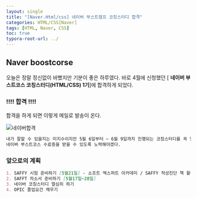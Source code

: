 ```yaml
---
layout: single
title: "[Naver.Html/css] 네이버 부스트캠프 코칭스터디 합격"
categories: HTML/CSS[Naver]
tags: [HTML, Naver, CSS]
toc: true
typora-root-url: ../
---
```


## Naver boostcorse

오늘은 정말 정신없이 바빴지만 기분이 좋은 하루였다.
바로 4월에 신청했던 [ **네이버 부스트코스 코칭스터디(HTML/CSS) 1기**]에 합격하게 되었다.

### ‼️‼️ 합격 ‼️‼️

합격을 하게 되면 이렇게 메일로 발송이 온다.

![네이버합격](https://velog.velcdn.com/images%2Fyoosion030%2Fpost%2Ff1adba2c-2b81-4ccc-8be3-d07a7539b7a0%2Fimage.png)

```md
내가 잘할 수 있을지는 미지수이지만 5월 6일부터 ~ 6월 9일까지 진행되는 코칭스터디를 꼭 열심히 마무리해서
네이버 부스트코스 수료증을 받을 수 있도록 노력해야겠다.
```

### 앞으로의 계획

```md
1. SAFFY 시험 준비하기 [5월21일] - 소프트 엑스퍼트 아카데미 / SAFFY 적성진단 책 활용
2. SAFFT 자소서 준비하기 [5월17일~28일]
3. 네이버 코칭스터디 열심히 하기
4. OPIC 졸업요건 채우기
```
